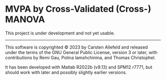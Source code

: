 # MVPA by Cross-Validated (Cross-) MANOVA

This project is under development and not yet usable.


***

This software is copyrighted © 2023 by Carsten Allefeld and released under the terms of the GNU General Public License, version 3 or later, with contributions by Remi Gau, Polina Iamshchinina, and Thomas Christophel.

It has been developed with Matlab R2022b (v9.13) and SPM12 r7771, but should work with later and possibly slightly earlier versions.